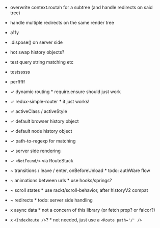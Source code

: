 
- overwrite context.routah for a subtree (and handle redirects on said tree)
- handle multiple redirects on the same render tree
- a11y
- .dispose() on server side
- hot swap history objects?
- test query string matching etc
- testsssss
- perfffff


- ✓ dynamic routing * require.ensure should just work
- ✓ redux-simple-router * it just works!
- ✓ activeClass / activeStyle
- ✓ default browser history object
- ✓ default node history object
- ✓ path-to-regexp for matching
- ✓ server side rendering
- ✓ `<NotFound/>` via RouteStack


- ~ transitions / leave / enter, onBeforeUnload * todo: authWare flow
- ~ animations between urls * use hooks/springs?
- ~ scroll states * use rackt/scroll-behavior, after historyV2 compat
- ~ redirects * todo: server side handling


- x async data * not a concern of this library (or fetch prop? or falcor?)
- x `<IndexRoute />`? * not needed, just use a `<Route path='/' />`

